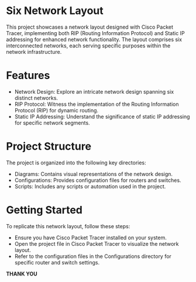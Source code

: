 # Six Network Layout
This project showcases a network layout designed with Cisco Packet Tracer, implementing both RIP (Routing Information Protocol) and Static IP addressing for enhanced network functionality. The layout comprises six interconnected networks, each serving specific purposes within the network infrastructure.

# Features
- Network Design: Explore an intricate network design spanning six distinct networks.
- RIP Protocol: Witness the implementation of the Routing Information Protocol (RIP) for dynamic routing.
- Static IP Addressing: Understand the significance of static IP addressing for specific network segments.

# Project Structure
The project is organized into the following key directories:
- Diagrams: Contains visual representations of the network design.
- Configurations: Provides configuration files for routers and switches.
- Scripts: Includes any scripts or automation used in the project.

# Getting Started
To replicate this network layout, follow these steps:
- Ensure you have Cisco Packet Tracer installed on your system.
- Open the project file in Cisco Packet Tracer to visualize the network layout.
- Refer to the configuration files in the Configurations directory for specific router and switch settings.

**THANK YOU**

